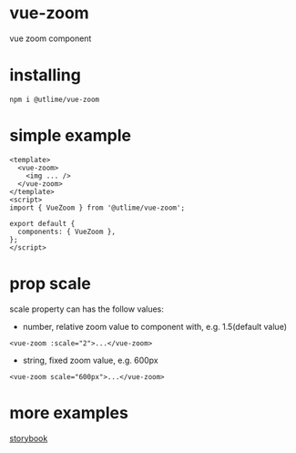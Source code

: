 # vue-zoom
vue zoom component

# installing
`npm i @utlime/vue-zoom`

# simple example
```vue 
<template>
  <vue-zoom>
    <img ... />
  </vue-zoom>
</template>
<script>
import { VueZoom } from '@utlime/vue-zoom';

export default {
  components: { VueZoom },
};
</script>
```

# prop scale
scale property can has the follow values:
- number, relative zoom value to component with, e.g. 1.5(default value)

`<vue-zoom :scale="2">...</vue-zoom>`
- string, fixed zoom value, e.g. 600px

`<vue-zoom scale="600px">...</vue-zoom>`


# more examples
[storybook](https://utlime.github.io/vue-zoom/)
